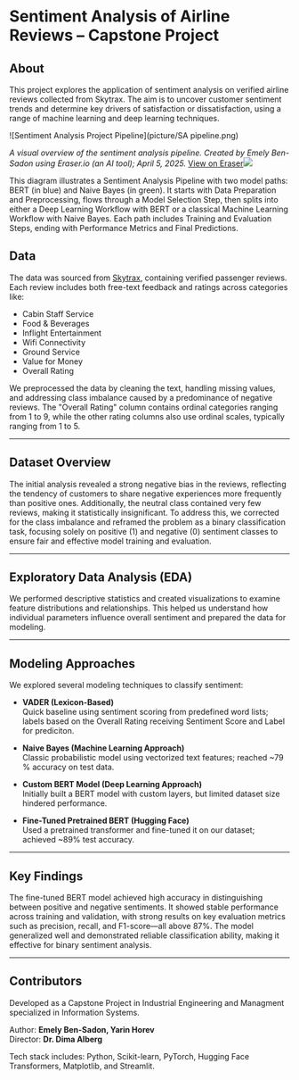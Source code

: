 # Sentiment Analysis of Airline Reviews – Capstone Project

## About
This project explores the application of sentiment analysis on verified airline reviews collected from Skytrax. The aim is to uncover customer sentiment trends and determine key drivers of satisfaction or dissatisfaction, using a range of machine learning and deep learning techniques.

![Sentiment Analysis Project Pipeline](picture/SA pipeline.png)  

*A visual overview of the sentiment analysis pipeline. Created by Emely Ben-Sadon using Eraser.io (an AI tool); April 5, 2025.*
[View on Eraser![]("https://app.eraser.io/workspace/z48nJv0aMvHimOS8FYfM/preview)](https://app.eraser.io/workspace/z48nJv0aMvHimOS8FYfM)

This diagram illustrates a Sentiment Analysis Pipeline with two model paths: BERT (in blue) and Naive Bayes (in green). It starts with Data Preparation and Preprocessing, flows through a Model Selection Step, then splits into either a Deep Learning Workflow with BERT or a classical Machine Learning Workflow with Naive Bayes. Each path includes Training and Evaluation Steps, ending with Performance Metrics and Final Predictions.

## Data

The data was sourced from [Skytrax](https://www.airlinequality.com/), containing verified passenger reviews. Each review includes both free-text feedback and ratings across categories like:

- Cabin Staff Service  
- Food & Beverages  
- Inflight Entertainment  
- Wifi Connectivity
- Ground Service 
- Value for Money  
- Overall Rating  

We preprocessed the data by cleaning the text, handling missing values, and addressing class imbalance caused by a predominance of negative reviews.
The "Overall Rating" column contains ordinal categories ranging from 1 to 9, while the other rating columns also use ordinal scales, typically ranging from 1 to 5.

---

## Dataset Overview

The initial analysis revealed a strong negative bias in the reviews, reflecting the tendency of customers to share negative experiences more frequently than positive ones. Additionally, the neutral class contained very few reviews, making it statistically insignificant. To address this, we corrected for the class imbalance and reframed the problem as a binary classification task, focusing solely on positive (1) and negative (0) sentiment classes to ensure fair and effective model training and evaluation.

---

## Exploratory Data Analysis (EDA)

We performed descriptive statistics and created visualizations to examine feature distributions and relationships. This helped us understand how individual parameters influence overall sentiment and prepared the data for modeling.

---

## Modeling Approaches

We explored several modeling techniques to classify sentiment:

- **VADER (Lexicon-Based)**  
  Quick baseline using sentiment scoring from predefined word lists; labels based on the Overall Rating receiving Sentiment Score and Label for prediciton.

- **Naive Bayes (Machine Learning Approach)**  
  Classic probabilistic model using vectorized text features; reached ~79 % accuracy on test data.

- **Custom BERT Model (Deep Learning Approach)**  
  Initially built a BERT model with custom layers, but limited dataset size hindered performance.

- **Fine-Tuned Pretrained BERT (Hugging Face)**  
  Used a pretrained transformer and fine-tuned it on our dataset; achieved ~89% test accuracy.

---

## Key Findings

The fine-tuned BERT model achieved high accuracy in distinguishing between positive and negative sentiments. It showed stable performance across training and validation, with strong results on key evaluation metrics such as precision, recall, and F1-score—all above 87%. The model generalized well and demonstrated reliable classification ability, making it effective for binary sentiment analysis.

---

## Contributors

Developed as a Capstone Project in Industrial Engineering and Managment specialized in Information Systems. 

Author: **Emely Ben-Sadon, Yarin Horev**   
Director: **Dr. Dima Alberg**   

Tech stack includes: Python, Scikit-learn, PyTorch, Hugging Face Transformers, Matplotlib, and Streamlit.
